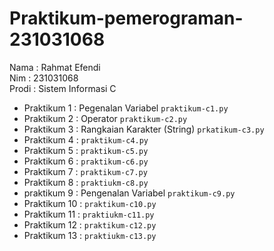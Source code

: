 # Praktikum-pemerograman-231031068
<div> Nama : Rahmat Efendi </div>
<div> Nim : 231031068 </div>
<div> Prodi : Sistem Informasi C </div>

* Praktikum 1 : Pegenalan Variabel `praktikum-c1.py`
* Praktikum 2 : Operator `praktikum-c2.py`
* Praktikum 3 : Rangkaian Karakter (String) `prkatikum-c3.py`
* Praktikum 4 : `praktikum-c4.py` 
* Praktikum 5 : `praktikum-c5.py`
* Praktikum 6 : `praktikum-c6.py`
* Praktikum 7 : `praktikum-c7.py`
* Praktikum 8 : `praktiukm-c8.py`
* praktikum 9 : Pengenalan Variabel `praktikum-c9.py`
* Praktikum 10 : `praktikum-c10.py`
* Praktikum 11 : `praktiukm-c11.py`
* Praktikum 12 : `praktikum-c12.py`
* Praktikum 13 : `praktiukm-c13.py`
